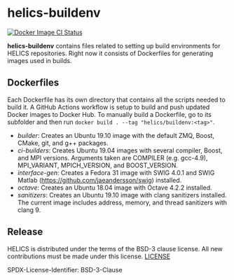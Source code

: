 # helics-buildenv
[![Docker Image CI Status](https://github.com/GMLC-TDC/helics-buildenv/workflows/Docker%20Image%20CI/badge.svg)](https://github.com/GMLC-TDC/helics-buildenv/actions)

**helics-buildenv** contains files related to setting up build environments for HELICS repositories. Right now it consists of Dockerfiles for generating images used in builds.

## Dockerfiles
Each Dockerfile has its own directory that contains all the scripts needed to build it. A GitHub Actions workflow is setup to build and push updated Docker images to Docker Hub. To manually build a Dockerfile, go to its subfolder and then run `docker build . --tag "helics/buildenv:<tag>"`.

- *builder*: Creates an Ubuntu 19.10 image with the default ZMQ, Boost, CMake, git, and g++ packages.
- *ci-builders*: Creates Ubuntu 19.04 images with several compiler, Boost, and MPI versions. Arguments taken are COMPILER (e.g. gcc-4.9), MPI_VARIANT, MPICH_VERSION, and BOOST_VERSION.
- *interface-gen*: Creates a Fedora 31 image with SWIG 4.0.1 and SWIG Matlab (https://github.com/jaeandersson/swig) installed.
- *octave*: Creates an Ubuntu 18.04 image with Octave 4.2.2 installed.
- *sanitizers*: Creates an Ubuntu 19.10 image with clang sanitizers installed. The current image includes address, memory, and thread sanitizers with clang 9.

## Release
HELICS is distributed under the terms of the BSD-3 clause license. All new
contributions must be made under this license. [LICENSE](LICENSE)

SPDX-License-Identifier: BSD-3-Clause
